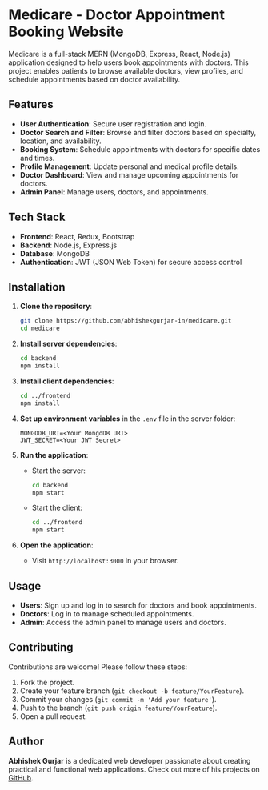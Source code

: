 # Medicare - Doctor Appointment Booking Website

Medicare is a full-stack MERN (MongoDB, Express, React, Node.js) application designed to help users book appointments with doctors. This project enables patients to browse available doctors, view profiles, and schedule appointments based on doctor availability.

## Features

- **User Authentication**: Secure user registration and login.
- **Doctor Search and Filter**: Browse and filter doctors based on specialty, location, and availability.
- **Booking System**: Schedule appointments with doctors for specific dates and times.
- **Profile Management**: Update personal and medical profile details.
- **Doctor Dashboard**: View and manage upcoming appointments for doctors.
- **Admin Panel**: Manage users, doctors, and appointments.

## Tech Stack

- **Frontend**: React, Redux, Bootstrap
- **Backend**: Node.js, Express.js
- **Database**: MongoDB
- **Authentication**: JWT (JSON Web Token) for secure access control


## Installation

1. **Clone the repository**:
   ```bash
   git clone https://github.com/abhishekgurjar-in/medicare.git
   cd medicare
   ```

2. **Install server dependencies**:
   ```bash
   cd backend
   npm install
   ```

3. **Install client dependencies**:
   ```bash
   cd ../frontend
   npm install
   ```

4. **Set up environment variables** in the `.env` file in the server folder:
   ```
   MONGODB_URI=<Your MongoDB URI>
   JWT_SECRET=<Your JWT Secret>
   ```

5. **Run the application**:

   - Start the server:
     ```bash
     cd backend
     npm start
     ```
   - Start the client:
     ```bash
     cd ../frontend
     npm start
     ```

6. **Open the application**:
   - Visit `http://localhost:3000` in your browser.

## Usage

- **Users**: Sign up and log in to search for doctors and book appointments.
- **Doctors**: Log in to manage scheduled appointments.
- **Admin**: Access the admin panel to manage users and doctors.

## Contributing

Contributions are welcome! Please follow these steps:
1. Fork the project.
2. Create your feature branch (`git checkout -b feature/YourFeature`).
3. Commit your changes (`git commit -m 'Add your feature'`).
4. Push to the branch (`git push origin feature/YourFeature`).
5. Open a pull request.



## Author
**Abhishek Gurjar** is a dedicated web developer passionate about creating practical and functional web applications. Check out more of his projects on [GitHub](https://github.com/abhishekgurjar-in).
